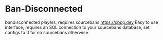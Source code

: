 # Ban-Disconnected
bandisconnected players, requires sourcebans https://sbpp.dev
Easy to use interface, requires an SQL connection to your sourcebans database, set configs to 0 for no sourcebans otherwise
